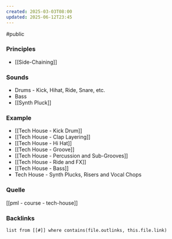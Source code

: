 ```yaml
---
created: 2025-03-03T08:00
updated: 2025-06-12T23:45
---
```

#public
### Principles
- [[Side-Chaining]]

### Sounds
- Drums - Kick, Hihat, Ride, Snare, etc.
- Bass
- [[Synth Pluck]]
### Example
- [[Tech House - Kick Drum]]
- [[Tech House - Clap Layering]]
- [[Tech House - Hi Hat]]
- [[Tech House - Groove]]
- [[Tech House - Percussion and Sub-Grooves]]
- [[Tech House - Ride and FX]]
- [[Tech House - Bass]]
- Tech House - Synth Plucks, Risers and Vocal Chops

### Quelle
[[pml - course - tech-house]]


### Backlinks
```dataview 
list from [[#]] where contains(file.outlinks, this.file.link)
```

